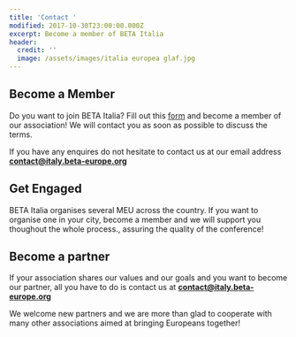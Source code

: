 ```yaml
---
title: 'Contact '
modified: 2017-10-30T23:00:00.000Z
excerpt: Become a member of BETA Italia
header:
  credit: ''
  image: /assets/images/italia europea glaf.jpg
---
```

## Become a Member

Do you want to join BETA Italia? Fill out this [form](https://docs.google.com/forms/d/1-_dcYP7MLFtXu9f2e0LXj1pdAtZzENQggnWfMe6RkJU/prefill) and become a member of our association! We will contact you as soon as possible to discuss the terms. 

If you have any enquires do not hesitate to contact us at our email address **contact@italy.beta-europe.org**

## Get Engaged

BETA Italia organises several MEU across the country. If you want to organise one in your city, become a member and we will support you thoughout the whole process., assuring the quality of the conference!

## Become a partner

If your association shares our values and our goals and you want to become our partner, all you have to do is contact us at **contact@italy.beta-europe.org**

We welcome new partners and we are more than glad to cooperate with many other associations aimed at bringing Europeans together!
